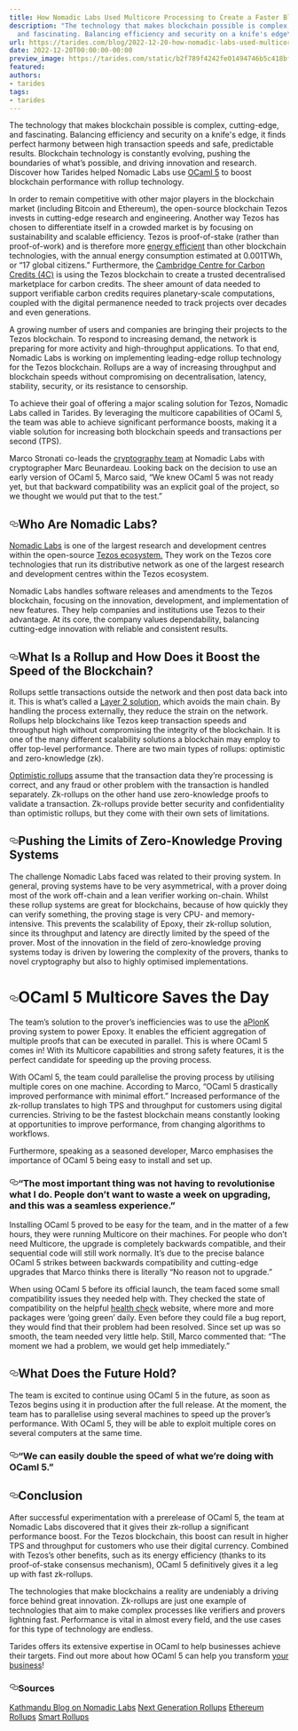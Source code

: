 ```yaml
---
title: How Nomadic Labs Used Multicore Processing to Create a Faster Blockchain
description: "The technology that makes blockchain possible is complex, cutting-edge,
  and fascinating. Balancing efficiency and security on a knife's edge\u2026"
url: https://tarides.com/blog/2022-12-20-how-nomadic-labs-used-multicore-processing-to-create-a-faster-blockchain
date: 2022-12-20T00:00:00-00:00
preview_image: https://tarides.com/static/b2f789f4242fe01494746b5c418bfc00/b7eba/Tezos.jpg
featured:
authors:
- tarides
tags:
- tarides
---
```


<p>The technology that makes blockchain possible is complex, cutting-edge, and fascinating. Balancing efficiency and security on a knife's edge, it finds perfect harmony between high transaction speeds and safe, predictable results. Blockchain technology is constantly evolving, pushing the boundaries of what&rsquo;s possible, and driving innovation and research. Discover how Tarides helped Nomadic Labs use <a href="https://speakerdeck.com/kayceesrk/retrofitting-concurrency-lessons-from-the-engine-room">OCaml 5</a> to boost blockchain performance with rollup technology.</p>
<p>In order to remain competitive with other major players in the blockchain market (including Bitcoin and Ethereum), the open-source blockchain Tezos invests in cutting-edge research and engineering. Another way Tezos has chosen to differentiate itself in a crowded market is by focusing on sustainability and scalable efficiency. Tezos is proof-of-stake (rather than proof-of-work) and is therefore more <a href="https://tezos.com/carbon/">energy efficient</a> than other blockchain technologies, with the annual energy consumption estimated at 0.001TWh, or &ldquo;17 global citizens.&rdquo; Furthermore, the <a href="https://4c.cst.cam.ac.uk">Cambridge Centre for Carbon Credits (4C)</a> is using the Tezos blockchain to create a trusted decentralised marketplace for carbon credits. The sheer amount of data needed to support verifiable carbon credits requires planetary-scale computations, coupled with the digital permanence needed to track projects over decades and even generations.</p>
<p>A growing number of users and companies are bringing their projects to the Tezos blockchain. To respond to increasing demand, the network is preparing for more activity and high-throughput applications. To that end, Nomadic Labs is working on implementing leading-edge rollup technology for the Tezos blockchain. Rollups are a way of increasing throughput and blockchain speeds without compromising on decentralisation, latency,  stability, security, or its resistance to censorship.</p>
<p>To achieve their goal of offering a major scaling solution for Tezos, Nomadic Labs called in Tarides. By leveraging the multicore capabilities of OCaml 5, the team was able to achieve significant performance boosts, making it a viable solution for increasing both blockchain speeds and transactions per second (TPS).</p>
<p>Marco Stronati co-leads the <a href="https://research-development.nomadic-labs.com/files/cryptography.html">cryptography team</a> at Nomadic Labs with cryptographer Marc Beunardeau. Looking back on the decision to use an early version of OCaml 5, Marco said, &ldquo;We knew OCaml 5 was not ready yet, but that backward compatibility was an explicit goal of the project, so we thought we would put that to the test.&rdquo;</p>
<h2 style="position:relative;"><a href="https://tarides.com/feed.xml#who-are-nomadic-labs" aria-label="who are nomadic labs permalink" class="anchor before"><svg aria-hidden="true" focusable="false" height="16" version="1.1" viewbox="0 0 16 16" width="16"><path fill-rule="evenodd" d="M4 9h1v1H4c-1.5 0-3-1.69-3-3.5S2.55 3 4 3h4c1.45 0 3 1.69 3 3.5 0 1.41-.91 2.72-2 3.25V8.59c.58-.45 1-1.27 1-2.09C10 5.22 8.98 4 8 4H4c-.98 0-2 1.22-2 2.5S3 9 4 9zm9-3h-1v1h1c1 0 2 1.22 2 2.5S13.98 12 13 12H9c-.98 0-2-1.22-2-2.5 0-.83.42-1.64 1-2.09V6.25c-1.09.53-2 1.84-2 3.25C6 11.31 7.55 13 9 13h4c1.45 0 3-1.69 3-3.5S14.5 6 13 6z"></path></svg></a>Who Are Nomadic Labs?</h2>
<p><a href="https://www.nomadic-labs.com">Nomadic Labs</a> is one of the largest research and development centres within the open-source <a href="https://tezos.com">Tezos ecosystem.</a> They work on the Tezos core technologies that run its distributive network as one of the largest research and development centres within the Tezos ecosystem.</p>
<p>Nomadic Labs handles software releases and amendments to the Tezos blockchain, focusing on the innovation, development, and implementation of new features. They help companies and institutions use Tezos to their advantage. At its core, the company values dependability, balancing cutting-edge innovation with reliable and consistent results.</p>
<h2 style="position:relative;"><a href="https://tarides.com/feed.xml#what-is-a-rollup-and-how-does-it-boost-the-speed-of-the-blockchain" aria-label="what is a rollup and how does it boost the speed of the blockchain permalink" class="anchor before"><svg aria-hidden="true" focusable="false" height="16" version="1.1" viewbox="0 0 16 16" width="16"><path fill-rule="evenodd" d="M4 9h1v1H4c-1.5 0-3-1.69-3-3.5S2.55 3 4 3h4c1.45 0 3 1.69 3 3.5 0 1.41-.91 2.72-2 3.25V8.59c.58-.45 1-1.27 1-2.09C10 5.22 8.98 4 8 4H4c-.98 0-2 1.22-2 2.5S3 9 4 9zm9-3h-1v1h1c1 0 2 1.22 2 2.5S13.98 12 13 12H9c-.98 0-2-1.22-2-2.5 0-.83.42-1.64 1-2.09V6.25c-1.09.53-2 1.84-2 3.25C6 11.31 7.55 13 9 13h4c1.45 0 3-1.69 3-3.5S14.5 6 13 6z"></path></svg></a>What Is a Rollup and How Does it Boost the Speed of the Blockchain?</h2>
<p>Rollups settle transactions outside the network and then post data back into it. This is what&rsquo;s called a <a href="https://research-development.nomadic-labs.com/tezos-is-scaling.html">Layer 2 solution</a>, which avoids the main chain. By handling the process externally, they reduce the strain on the network. Rollups help blockchains like Tezos keep transaction speeds and throughput high without compromising the integrity of the blockchain. It is one of the many different scalability solutions a blockchain may employ to offer top-level performance. There are two main types of rollups: optimistic and zero-knowledge (zk).</p>
<p><a href="https://research-development.nomadic-labs.com/next-generation-rollups.html">Optimistic rollups</a> assume that the transaction data they&rsquo;re processing is correct, and any fraud or other problem with the transaction is handled separately. Zk-rollups on the other hand use zero-knowledge proofs to validate a transaction. Zk-rollups provide better security and confidentiality than optimistic rollups, but they come with their own sets of limitations.</p>
<h2 style="position:relative;"><a href="https://tarides.com/feed.xml#pushing-the-limits-of-zero-knowledge-proving-systems" aria-label="pushing the limits of zero knowledge proving systems permalink" class="anchor before"><svg aria-hidden="true" focusable="false" height="16" version="1.1" viewbox="0 0 16 16" width="16"><path fill-rule="evenodd" d="M4 9h1v1H4c-1.5 0-3-1.69-3-3.5S2.55 3 4 3h4c1.45 0 3 1.69 3 3.5 0 1.41-.91 2.72-2 3.25V8.59c.58-.45 1-1.27 1-2.09C10 5.22 8.98 4 8 4H4c-.98 0-2 1.22-2 2.5S3 9 4 9zm9-3h-1v1h1c1 0 2 1.22 2 2.5S13.98 12 13 12H9c-.98 0-2-1.22-2-2.5 0-.83.42-1.64 1-2.09V6.25c-1.09.53-2 1.84-2 3.25C6 11.31 7.55 13 9 13h4c1.45 0 3-1.69 3-3.5S14.5 6 13 6z"></path></svg></a>Pushing the Limits of Zero-Knowledge Proving Systems</h2>
<p>The challenge Nomadic Labs faced was related to their proving system. In general, proving systems have to be very asymmetrical, with a prover doing most of the work off-chain and a lean verifier working on-chain. Whilst these rollup systems are great for blockchains, because of how quickly they can verify something, the proving stage is very CPU- and memory-intensive. This prevents the scalability of Epoxy, their zk-rollup solution, since its throughput and latency are directly limited by the speed of the prover.
Most of the innovation in the field of zero-knowledge proving systems today is driven by lowering the complexity of the provers, thanks to novel cryptography but also to highly optimised implementations.</p>
<h1 style="position:relative;"><a href="https://tarides.com/feed.xml#ocaml-5-multicore-saves-the-day" aria-label="ocaml 5 multicore saves the day permalink" class="anchor before"><svg aria-hidden="true" focusable="false" height="16" version="1.1" viewbox="0 0 16 16" width="16"><path fill-rule="evenodd" d="M4 9h1v1H4c-1.5 0-3-1.69-3-3.5S2.55 3 4 3h4c1.45 0 3 1.69 3 3.5 0 1.41-.91 2.72-2 3.25V8.59c.58-.45 1-1.27 1-2.09C10 5.22 8.98 4 8 4H4c-.98 0-2 1.22-2 2.5S3 9 4 9zm9-3h-1v1h1c1 0 2 1.22 2 2.5S13.98 12 13 12H9c-.98 0-2-1.22-2-2.5 0-.83.42-1.64 1-2.09V6.25c-1.09.53-2 1.84-2 3.25C6 11.31 7.55 13 9 13h4c1.45 0 3-1.69 3-3.5S14.5 6 13 6z"></path></svg></a>OCaml 5 Multicore Saves the Day</h1>
<p>The team&rsquo;s solution to the prover&rsquo;s inefficiencies was to use the <a href="https://gitlab.com/nomadic-labs/cryptography/privacy-team/">aPlonK</a> proving system to power Epoxy. It enables the efficient aggregation of multiple proofs that can be executed in parallel. This is where OCaml 5 comes in! With its Multicore capabilities and strong safety features, it is the perfect candidate for speeding up the proving process.</p>
<p>With OCaml 5, the team could parallelise the proving process by utilising multiple cores on one machine. According to Marco, &ldquo;OCaml 5 drastically improved performance with minimal effort.&rdquo;  Increased performance of the zk-rollup translates to high TPS and throughput for customers using digital currencies. Striving to be the fastest blockchain means constantly looking at opportunities to improve performance, from changing algorithms to workflows.</p>
<p>Furthermore, speaking as a seasoned developer, Marco emphasises the importance of OCaml 5 being easy to install and set up.</p>
<h3 style="position:relative;"><a href="https://tarides.com/feed.xml#the-most-important-thing-was-not-having-to-revolutionise-what-i-do-people-dont-want-to-waste-a-week-on-upgrading-and-this-was-a-seamless-experience" aria-label="the most important thing was not having to revolutionise what i do people dont want to waste a week on upgrading and this was a seamless experience permalink" class="anchor before"><svg aria-hidden="true" focusable="false" height="16" version="1.1" viewbox="0 0 16 16" width="16"><path fill-rule="evenodd" d="M4 9h1v1H4c-1.5 0-3-1.69-3-3.5S2.55 3 4 3h4c1.45 0 3 1.69 3 3.5 0 1.41-.91 2.72-2 3.25V8.59c.58-.45 1-1.27 1-2.09C10 5.22 8.98 4 8 4H4c-.98 0-2 1.22-2 2.5S3 9 4 9zm9-3h-1v1h1c1 0 2 1.22 2 2.5S13.98 12 13 12H9c-.98 0-2-1.22-2-2.5 0-.83.42-1.64 1-2.09V6.25c-1.09.53-2 1.84-2 3.25C6 11.31 7.55 13 9 13h4c1.45 0 3-1.69 3-3.5S14.5 6 13 6z"></path></svg></a>&ldquo;The most important thing was not having to revolutionise what I do. People don&rsquo;t want to waste a week on upgrading, and this was a seamless experience.&rdquo;</h3>
<p>Installing OCaml 5 proved to be easy for the team, and in the matter of a few hours, they were running Multicore on their machines. For people who don&rsquo;t need Multicore, the upgrade is completely backwards compatible, and their sequential code will still work normally. It&rsquo;s due to the precise balance OCaml 5 strikes between backwards compatibility and cutting-edge upgrades that Marco thinks there is literally &ldquo;No reason not to upgrade.&rdquo;</p>
<p>When using OCaml 5 before its official launch, the team faced some small compatibility issues they needed help with. They checked the state of compatibility on the helpful <a href="http://check.ocamllabs.io/">health check</a> website, where more and more packages were &lsquo;going green&rsquo; daily. Even before they could file a bug report, they would find that their problem had been resolved. Since set up was so smooth, the team needed very little help. Still, Marco commented that: &ldquo;The moment we had a problem, we would get help immediately.&rdquo;</p>
<h2 style="position:relative;"><a href="https://tarides.com/feed.xml#what-does-the-future-hold" aria-label="what does the future hold permalink" class="anchor before"><svg aria-hidden="true" focusable="false" height="16" version="1.1" viewbox="0 0 16 16" width="16"><path fill-rule="evenodd" d="M4 9h1v1H4c-1.5 0-3-1.69-3-3.5S2.55 3 4 3h4c1.45 0 3 1.69 3 3.5 0 1.41-.91 2.72-2 3.25V8.59c.58-.45 1-1.27 1-2.09C10 5.22 8.98 4 8 4H4c-.98 0-2 1.22-2 2.5S3 9 4 9zm9-3h-1v1h1c1 0 2 1.22 2 2.5S13.98 12 13 12H9c-.98 0-2-1.22-2-2.5 0-.83.42-1.64 1-2.09V6.25c-1.09.53-2 1.84-2 3.25C6 11.31 7.55 13 9 13h4c1.45 0 3-1.69 3-3.5S14.5 6 13 6z"></path></svg></a>What Does the Future Hold?</h2>
<p>The team is excited to continue using OCaml 5 in the future, as soon as Tezos begins using it in production after the full release. At the moment, the team has to parallelise using several machines to speed up the prover&rsquo;s performance. With OCaml 5, they will be able to exploit multiple cores on several computers at the same time.</p>
<h3 style="position:relative;"><a href="https://tarides.com/feed.xml#we-can-easily-double-the-speed-of-what-were-doing-with-ocaml-5" aria-label="we can easily double the speed of what were doing with ocaml 5 permalink" class="anchor before"><svg aria-hidden="true" focusable="false" height="16" version="1.1" viewbox="0 0 16 16" width="16"><path fill-rule="evenodd" d="M4 9h1v1H4c-1.5 0-3-1.69-3-3.5S2.55 3 4 3h4c1.45 0 3 1.69 3 3.5 0 1.41-.91 2.72-2 3.25V8.59c.58-.45 1-1.27 1-2.09C10 5.22 8.98 4 8 4H4c-.98 0-2 1.22-2 2.5S3 9 4 9zm9-3h-1v1h1c1 0 2 1.22 2 2.5S13.98 12 13 12H9c-.98 0-2-1.22-2-2.5 0-.83.42-1.64 1-2.09V6.25c-1.09.53-2 1.84-2 3.25C6 11.31 7.55 13 9 13h4c1.45 0 3-1.69 3-3.5S14.5 6 13 6z"></path></svg></a>&ldquo;We can easily double the speed of what we&rsquo;re doing with OCaml 5.&rdquo;</h3>
<h2 style="position:relative;"><a href="https://tarides.com/feed.xml#conclusion" aria-label="conclusion permalink" class="anchor before"><svg aria-hidden="true" focusable="false" height="16" version="1.1" viewbox="0 0 16 16" width="16"><path fill-rule="evenodd" d="M4 9h1v1H4c-1.5 0-3-1.69-3-3.5S2.55 3 4 3h4c1.45 0 3 1.69 3 3.5 0 1.41-.91 2.72-2 3.25V8.59c.58-.45 1-1.27 1-2.09C10 5.22 8.98 4 8 4H4c-.98 0-2 1.22-2 2.5S3 9 4 9zm9-3h-1v1h1c1 0 2 1.22 2 2.5S13.98 12 13 12H9c-.98 0-2-1.22-2-2.5 0-.83.42-1.64 1-2.09V6.25c-1.09.53-2 1.84-2 3.25C6 11.31 7.55 13 9 13h4c1.45 0 3-1.69 3-3.5S14.5 6 13 6z"></path></svg></a>Conclusion</h2>
<p>After successful experimentation with a prerelease of OCaml 5, the team at Nomadic Labs discovered that it gives their zk-rollup a significant performance boost. For the Tezos blockchain, this boost can result in higher TPS and throughput for customers who use their digital currency. Combined with Tezos&rsquo;s other benefits, such as its energy efficiency (thanks to its proof-of-stake consensus mechanism), OCaml 5 definitively gives it a leg up with fast zk-rollups.</p>
<p>The technologies that make blockchains a reality are undeniably a driving force behind great innovation. Zk-rollups are just one example of technologies that aim to make complex processes like verifiers and provers lightning fast. Performance is vital in almost every field, and the use cases for this type of technology are endless.</p>
<p>Tarides offers its extensive expertise in OCaml to help businesses achieve their targets. Find out more about how OCaml 5 can help you transform <a href="https://tarides.com/company">your business</a>!</p>
<h3 style="position:relative;"><a href="https://tarides.com/feed.xml#sources" aria-label="sources permalink" class="anchor before"><svg aria-hidden="true" focusable="false" height="16" version="1.1" viewbox="0 0 16 16" width="16"><path fill-rule="evenodd" d="M4 9h1v1H4c-1.5 0-3-1.69-3-3.5S2.55 3 4 3h4c1.45 0 3 1.69 3 3.5 0 1.41-.91 2.72-2 3.25V8.59c.58-.45 1-1.27 1-2.09C10 5.22 8.98 4 8 4H4c-.98 0-2 1.22-2 2.5S3 9 4 9zm9-3h-1v1h1c1 0 2 1.22 2 2.5S13.98 12 13 12H9c-.98 0-2-1.22-2-2.5 0-.83.42-1.64 1-2.09V6.25c-1.09.53-2 1.84-2 3.25C6 11.31 7.55 13 9 13h4c1.45 0 3-1.69 3-3.5S14.5 6 13 6z"></path></svg></a>Sources</h3>
<p><a href="https://research-development.nomadic-labs.com/kathmandu-is-live.html">Kathmandu Blog on Nomadic Labs</a>
<a href="https://research-development.nomadic-labs.com/next-generation-rollups.html">Next Generation Rollups</a>
<a href="https://www.quicknode.com/guides/infrastructure/introduction-to-ethereum-rollups">Ethereum Rollups</a>
<a href="https://research-development.nomadic-labs.com/smart-rollups-are-coming.html">Smart Rollups</a></p>
